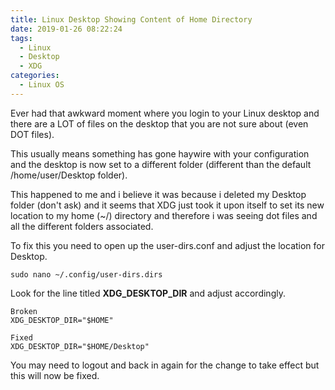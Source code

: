 ```yaml
---
title: Linux Desktop Showing Content of Home Directory
date: 2019-01-26 08:22:24
tags:
  - Linux
  - Desktop
  - XDG
categories:
  - Linux OS
---
```


Ever had that awkward moment where you login to your Linux desktop and there are a LOT of files on the desktop that you are not sure about (even DOT files).

This usually means something has gone haywire with your configuration and the desktop is now set to a different folder (different than the default /home/user/Desktop folder).

This happened to me and i believe it was because i deleted my Desktop folder (don't ask) and it seems that XDG just took it upon itself to set its new location to my home (~/) directory and therefore i was seeing dot files and all the different folders associated.

To fix this you need to open up the user-dirs.conf and adjust the location for Desktop.

```
sudo nano ~/.config/user-dirs.dirs
```

Look for the line titled **XDG_DESKTOP_DIR** and adjust accordingly.

```
Broken
XDG_DESKTOP_DIR="$HOME"

Fixed
XDG_DESKTOP_DIR="$HOME/Desktop"
```

You may need to logout and back in again for the change to take effect but this will now be fixed.
